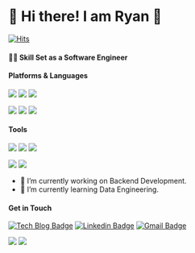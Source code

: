 # 🤖  Hi there! I am Ryan 🐯

[![Hits](https://hits.seeyoufarm.com/api/count/incr/badge.svg?url=https%3A%2F%2Fgithub.com%2FRyanKor&count_bg=%2376FB11&title_bg=%23198BD7&icon=github.svg&icon_color=%23000000&title=Visitors&edge_flat=false)](https://hits.seeyoufarm.com)

#### 🏄‍♂️ Skill Set as a Software Engineer

#### Platforms & Languages

<img src="https://img.shields.io/badge/Django-092E20.svg?&style=for-the-badge&logo=Django&logoColor=white"/> <img src="https://img.shields.io/badge/Node.js-339933.svg?&style=for-the-badge&logo=Node.js&logoColor=white"/> <img src="https://img.shields.io/badge/React-61DAFB.svg?&style=for-the-badge&logo=React&logoColor=white"/>



<img src="https://img.shields.io/badge/Python-3776AB.svg?&style=for-the-badge&logo=Python&logoColor=white"/> <img src="https://img.shields.io/badge/Javascript-F7DF1E.svg?&style=for-the-badge&logo=Javascript&logoColor=white"/> <img src="https://img.shields.io/badge/C-A8B9CC.svg?&style=for-the-badge&logo=C&logoColor=white"/>

#### Tools

<img src="https://img.shields.io/badge/AWS-232F3E.svg?&style=for-the-badge&logo=amazonaws&logoColor=white"/> <img src="https://img.shields.io/badge/Git-F05032.svg?&style=for-the-badge&logo=git&logoColor=white"/> <img src="https://img.shields.io/badge/Anaconda-44A833.svg?&style=for-the-badge&logo=anaconda&logoColor=white"/>

<img src="https://img.shields.io/badge/Linux-FCC624.svg?&style=for-the-badge&logo=linux&logoColor=white"/> <img src="https://img.shields.io/badge/OpenStack-ED1944.svg?&style=for-the-badge&logo=openstack"/> 

- 🔭 I’m currently working on Backend Development.
- 🌱 I’m currently learning Data Engineering. 


#### Get in Touch

[![Tech Blog Badge](http://img.shields.io/badge/Medium-000000?style=flat-square&logo=medium&link=https://zzsza.github.io/)](https://medium.com/@equus3144) [![Linkedin Badge](https://img.shields.io/badge/-LinkedIn-blue?style=flat-square&logo=Linkedin&logoColor=white&link=https://www.linkedin.com/in/seung-tae-kim-3bb15715b)](https://www.linkedin.com/in/seung-tae-kim-3bb15715b) [![Gmail Badge](https://img.shields.io/badge/Gmail-d14836?style=flat-square&logo=Gmail&logoColor=white&link=mailto:equus3144@gmail.com)](mailto:equus3144@gmail.com)


<img src="http://mazassumnida.wtf/api/v2/generate_badge?boj=kst54309">

<img src="https://github-readme-stats.vercel.app/api?username=ryankor&show_icons=true&theme=tokyonight" />



<!--
**RyanKor/RyanKor** is a ✨ _special_ ✨ repository because its `README.md` (this file) appears on your GitHub profile.

백준 API

<img align='right' src="http://mazassumnida.wtf/api/v2/generate_badge?boj=kst54309"> 

github stat

<img align='right' src="https://github-readme-stats.vercel.app/api?username=ryankor&show_icons=true&theme=tokyonight" />

Here are some ideas to get you started:

- 🔭 I’m currently working on ...
- 🌱 I’m currently learning ...
- 👯 I’m looking to collaborate on ...
- 🤔 I’m looking for help with ...
- 💬 Ask me about ...
- 📫 How to reach me: ...
- 😄 Pronouns: ...
- ⚡ Fun fact: ...
gist updated
-->
